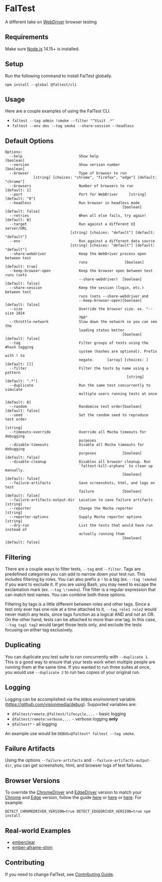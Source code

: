# FalTest

A different take on [WebDriver](https://www.w3.org/TR/webdriver1) browser testing

## Requirements

Make sure [Node.js](https://nodejs.org) 14.15+ is installed.

## Setup

Run the following command to install FalTest globally.

```
npm install --global @faltest/cli
```

## Usage

Here are a couple examples of using the FalTest CLI.

*   `faltest --tag admin !smoke --filter "^Visit .*"`
*   `faltest --env dev --tag smoke --share-session --headless`

## Default Options

<!-- CODEGEN_CLI_HELP -->

```
Options:
  --help                          Show help                            [boolean]
  --version                       Show version number                  [boolean]
  --browser                       Type of browser to run
             [string] [choices: "chrome", "firefox", "edge"] [default: "chrome"]
  --browsers                      Number of browsers to run         [default: 1]
  --port                          Port for WebDriver     [string] [default: "0"]
  --headless                      Run browser in headless mode
                                                      [boolean] [default: false]
  --retries                       When all else fails, try again!   [default: 0]
  --target                        Run against a different UI server/URL
                              [string] [choices: "default"] [default: "default"]
  --env                           Run against a different data source
                              [string] [choices: "default"] [default: "default"]
  --share-webdriver               Keep the WebDriver process open between test
                                  runs                 [boolean] [default: true]
  --keep-browser-open             Keep the browser open between test runs (sets
                                  --share-webdriver)  [boolean] [default: false]
  --share-session                 Keep the session (login, etc.) between test
                                  runs (sets --share-webdriver and
                                  --keep-browser-open)[boolean] [default: false]
  --size                          Override the browser size. ex. "--size 1024
                                  768"
  --throttle-network              Slow down the network so you can see the
                                  loading states better
                                                      [boolean] [default: false]
  --tag                           Filter groups of tests using the #hash tagging
                                  system (hashes are optional). Prefix with ! to
                                  negate.      [array] [choices: ] [default: []]
  --filter                        Filter the tests by name using a pattern
                                                        [string] [default: ".*"]
  --duplicate                     Run the same test concurrently to simulate
                                  multiple users running tests at once
                                                                    [default: 0]
  --random                        Randomise test order[boolean] [default: false]
  --seed                          Set the random seed to reproduce test order
                                                                        [string]
  --timeouts-override             Override all Mocha timeouts for debugging
                                  purposes
  --disable-timeouts              Disable all Mocha timeouts for debugging
                                  purposes            [boolean] [default: false]
  --disable-cleanup               Disables all browser cleanup. Run
                                  `faltest-kill-orphans` to clean up manually.
                                                      [boolean] [default: false]
  --failure-artifacts             Save screenshots, html, and logs on test
                                  failure             [boolean] [default: false]
  --failure-artifacts-output-dir  Location to save failure artifacts    [string]
  --reporter                      Change the Mocha reporter             [string]
  --reporter-options              Supply Mocha reporter options         [string]
  --dry-run                       List the tests that would have run instead of
                                  actually running them
                                                      [boolean] [default: false]
```

<!-- CODEGEN_CLI_HELP -->

## Filtering

There are a couple ways to filter tests, `--tag` and `--filter`. Tags are predefined categories you can add to narrow down your test run. This includes filtering by roles. You can also prefix a `!` to a tag (ex. `--tag !smoke`) if you want to exclude it. If you are using Bash, you may need to escape the exclamation mark (ex. `--tag \!smoke`). The filter is a regular expression that can match test names. You can combine both these options.

Filtering by tags is a little different between roles and other tags. Since a test only ever has one role at a time attached to it, `--tag role1 role2` would never match any tests, since tags function as a logical AND and not an OR. On the other hand, tests can be attached to more than one tag. In this case, `--tag tag1 tag2` would target those tests only, and exclude the tests focusing on either tag exclusively.

## Duplicating

You can duplicate you test suite to run concurrently with `--duplicate 1`. This is a good way to ensure that your tests work when multiple people are running them at the same time. If you wanted to run three suites at once, you would use `--duplicate 2` to run two copies of your original run.

## Logging

Logging can be accomplished via the `DEBUG` environment variable (<https://github.com/visionmedia/debug>). Supported variables are:

*   `@faltest/remote,@faltest/lifecycle,...` - basic logging
*   `@faltest/remote:verbose,...` - verbose logging **only**
*   `@faltest*` - all logging

An example use would be `DEBUG=@faltest* faltest --tag smoke`.

## Failure Artifacts

Using the options `--failure-artifacts` and `--failure-artifacts-output-dir`, you can get screenshots, html, and browser logs of test failures.

## Browser Versions

To override the [ChromeDriver](https://sites.google.com/a/chromium.org/chromedriver/) and [EdgeDriver](https://developer.microsoft.com/en-us/microsoft-edge/tools/webdriver/) version to match your [Chrome](https://www.google.com/chrome) and [Edge](https://www.microsoft.com/en-us/edge) version, follow the guide [here](https://github.com/giggio/node-chromedriver#versioning) or [here](https://github.com/giggio/node-chromedriver#detect-chromedriver-version) or [here](https://github.com/CrowdStrike/browser-webdriver-downloader#readme).
For example:

```
DETECT_CHROMEDRIVER_VERSION=true DETECT_EDGEDRIVER_VERSION=true npm install
```

## Real-world Examples

*   [emberclear](https://github.com/NullVoxPopuli/emberclear/blob/75d4f876ef/client/web/smoke-tests/tests/smoke-test.js)
*   [ember-aframe-shim](https://github.com/ember-vr/ember-aframe-shim/blob/a6c88e3465/faltest/smoke-test.js)

## Contributing

If you need to change FalTest, see [Contributing Guide](./CONTRIBUTING.md).
